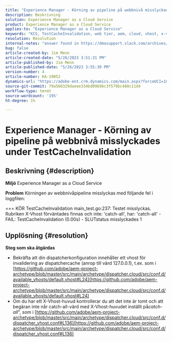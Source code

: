 ```yaml
---
title: "Experience Manager - Körning av pipeline på webbnivå misslyckades under TestCacheInvalidation"
description: Beskrivning
solution: Experience Manager as a Cloud Service
product: Experience Manager as a Cloud Service
applies-to: "Experience Manager as a Cloud Service"
keywords: "KCS, TestCacheInvalidation, web tier, aem, cloud, vhost, x-vhost, troubleshooting, Experience Manager, pipeline execution failed, fails"
resolution: Resolution
internal-notes: "answer found in https://dmasupport.slack.com/archives/C013SBSHPKK/p1645102872540889?thread_ts=1645102277.855389&cid=C013SBSHPKK"
bug: false
article-created-by: Jim Menn
article-created-date: "5/26/2023 3:51:31 PM"
article-published-by: Jim Menn
article-published-date: "5/26/2023 3:55:30 PM"
version-number: 4
article-number: KA-19052
dynamics-url: "https://adobe-ent.crm.dynamics.com/main.aspx?forceUCI=1&pagetype=entityrecord&etn=knowledgearticle&id=7a6df82b-ddfb-ed11-8849-6045bd006e5a"
source-git-commit: 79a560329daeee334bd09696c3f579bc480c11d4
workflow-type: tm+mt
source-wordcount: '195'
ht-degree: 1%

---
```


# Experience Manager - Körning av pipeline på webbnivå misslyckades under TestCacheInvalidation

## Beskrivning {#description}


<b>Miljö</b>
Experience Manager as a Cloud Service

<b>Problem</b>
Körningen av webbnivåpipeline misslyckas med följande fel i loggfilen:

=== KÖR TestCacheInvalidation main_test.go:237: Testet misslyckas. Rubriken X-Vhost förväntades finnas och inte: &#39;catch-all&#39;, har: &#39;catch-all&#39; - FAIL: TestCacheInvalidation (0.00s) - SLUTstatus misslyckades 1


## Upplösning {#resolution}


<b>Steg som ska åtgärdas</b>

- Bekräfta att din dispatcherkonfiguration innehåller ett vhost för invalidering av dispatchercache (anrop till värd 127.0.0.1), t.ex. som i [https://github.com/adobe/aem-project-archetype/blob/master/src/main/archetype/dispatcher.cloud/src/conf.d/available_vhosts/default.vhost#L24](https://github.com/adobe/aem-project-archetype/blob/master/src/main/archetype/dispatcher.cloud/src/conf.d/available_vhosts/default.vhost#L24)
- Om du har ett X-Vhost-huvud kontrollerar du att det inte är tomt och att begäran inte når catch-all-värd med X-Vhost-huvudet inställt på&#x200B;*catch-all*&quot;, som i [https://github.com/adobe/aem-project-archetype/blob/master/src/main/archetype/dispatcher.cloud/src/conf.d/dispatcher_vhost.conf#L136](https://github.com/adobe/aem-project-archetype/blob/master/src/main/archetype/dispatcher.cloud/src/conf.d/dispatcher_vhost.conf#L136)

